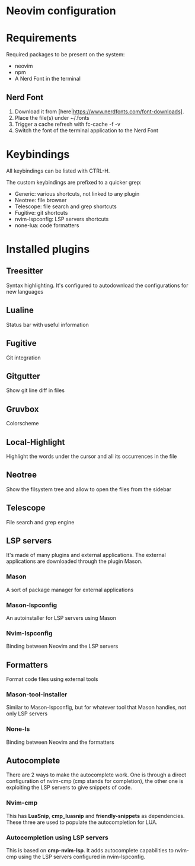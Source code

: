 # Neovim configuration

# Requirements

Required packages to be present on the system:
* neovim
* npm
* A Nerd Font in the terminal

## Nerd Font

1. Download it from [here|https://www.nerdfonts.com/font-downloads].
2. Place the file(s) under ~/.fonts
3. Trigger a cache refresh with fc-cache -f -v
4. Switch the font of the terminal application to the Nerd Font

# Keybindings

All keybindings can be listed with CTRL-H.

The custom keybindings are prefixed to a quicker grep:
* Generic: various shortcuts, not linked to any plugin
* Neotree: file browser
* Telescope: file search and grep shortcuts
* Fugitive: git shortcuts
* nvim-lspconfig: LSP servers shortcuts
* none-lua: code formatters

# Installed plugins

## Treesitter

Syntax highlighting.
It's configured to autodownload the configurations for new languages

## Lualine

Status bar with useful information

## Fugitive

Git integration

## Gitgutter

Show git line diff in files

## Gruvbox

Colorscheme

## Local-Highlight

Highlight the words under the cursor and all its occurrences in the file

## Neotree

Show the filsystem tree and allow to open the files from the sidebar

## Telescope

File search and grep engine

## LSP servers

It's made of many plugins and external applications.
The external applications are downloaded through the plugin Mason.

### Mason

A sort of package manager for external applications

### Mason-lspconfig

An autoinstaller for LSP servers using Mason

### Nvim-lspconfig

Binding between Neovim and the LSP servers

## Formatters

Format code files using external tools

### Mason-tool-installer

Similar to Mason-lspconfig, but for whatever tool that Mason handles, not only LSP servers

### None-ls

Binding between Neovim and the formatters

## Autocomplete

There are 2 ways to make the autocomplete work. One is through a direct
configuration of nvim-cmp (cmp stands for completion), the other one is
exploiting the LSP servers to give snippets of code.

### Nvim-cmp

This has **LuaSnip**, **cmp_luasnip** and **friendly-snippets** as dependencies.
These three are used to populate the autocompletion for LUA.

### Autocompletion using LSP servers

This is based on **cmp-nvim-lsp**. It adds autocomplete capabilities to nvim-cmp
using the LSP servers configured in nvim-lspconfig.
